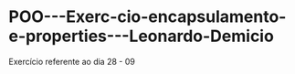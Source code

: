 # POO---Exerc-cio-encapsulamento-e-properties---Leonardo-Demicio
Exercício referente ao dia 28 - 09
